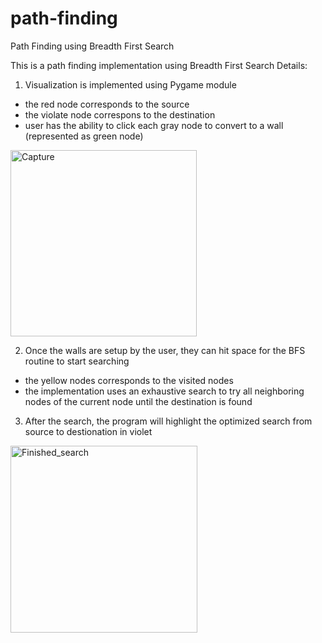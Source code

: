 
# path-finding
Path Finding using Breadth First Search

This is a path finding implementation using Breadth First Search
Details:
1. Visualization is implemented using Pygame module
- the red node corresponds to the source
- the violate node correspons to the destination
- user has the ability to click each gray node to convert to a wall (represented as green node)
<img width="298" alt="Capture" src="https://user-images.githubusercontent.com/59645751/115138151-0d459a00-a05d-11eb-88cd-825a98944757.PNG">

2. Once the walls are setup by the user, they can hit space for the BFS routine to start searching
- the yellow nodes corresponds to the visited nodes
- the implementation uses an exhaustive search to try all neighboring nodes of the current node until the destination is found

3. After the search, the program will highlight the optimized search from source to destionation in violet
<img width="299" alt="Finished_search" src="https://user-images.githubusercontent.com/59645751/115138292-c0ae8e80-a05d-11eb-9685-5889fd7e13d9.PNG">

